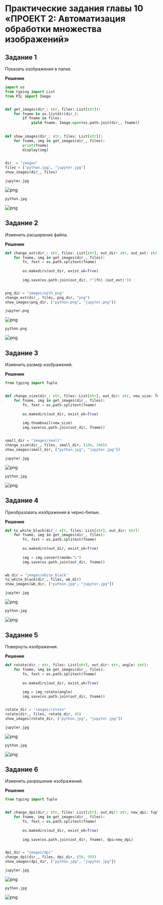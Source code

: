 # Практические задания главы 10 «ПРОЕКТ 2: Автоматизация обработки множества изображений»

## Задание 1

Показать изображения в папке.

**Решение**


```python
import os
from typing import List
from PIL import Image


def get_images(dir_: str, files: List[str]):
    for fname in os.listdir(dir_):
        if fname in files:
            yield fname, Image.open(os.path.join(dir_, fname))
            
            
def show_images(dir_: str, files: List[str]):
    for fname, img in get_images(dir_, files):
        print(fname)
        display(img)
            

dir_ = "images"
files = ["python.jpg", "jupyter.jpg"]
show_images(dir_, files)
```

    jupyter.jpg
    


    
![png](10_project_2_files/10_project_2_2_1.png)
    


    python.jpg
    


    
![png](10_project_2_files/10_project_2_2_3.png)
    


## Задание 2

Изменить расширение файла.

**Решение**


```python
def change_ext(dir_: str, files: List[str], out_dir: str, out_ext: str):
    for fname, img in get_images(dir_, files):
        fn, fext = os.path.splitext(fname)
        
        os.makedirs(out_dir, exist_ok=True)
        
        img.save(os.path.join(out_dir, f"{fn}.{out_ext}"))


png_dir = "images/with_png"
change_ext(dir_, files, png_dir, "png")
show_images(png_dir, ["python.png", "jupyter.png"])
```

    jupyter.png
    


    
![png](10_project_2_files/10_project_2_4_1.png)
    


    python.png
    


    
![png](10_project_2_files/10_project_2_4_3.png)
    


## Задание 3

Изменить размер изображений.

**Решение**


```python
from typing import Tuple


def change_size(dir_: str, files: List[str], out_dir: str, new_size: Tuple[int, int]):
    for fname, img in get_images(dir_, files):
        fn, fext = os.path.splitext(fname)
        
        os.makedirs(out_dir, exist_ok=True)
        
        img.thumbnail(new_size)
        img.save(os.path.join(out_dir, fname))


small_dir = "images/small"
change_size(dir_, files, small_dir, (100, 100))
show_images(small_dir, ["python.jpg", "jupyter.jpg"])
```

    jupyter.jpg
    


    
![png](10_project_2_files/10_project_2_6_1.png)
    


    python.jpg
    


    
![png](10_project_2_files/10_project_2_6_3.png)
    


## Задание 4

Преобразовать изображения в черно-белые.

**Решение**


```python
def to_white_black(dir_: str, files: List[str], out_dir: str):
    for fname, img in get_images(dir_, files):
        fn, fext = os.path.splitext(fname)
        
        os.makedirs(out_dir, exist_ok=True)
        
        img = img.convert(mode="L")
        img.save(os.path.join(out_dir, fname))


wb_dir = "images/white_black"
to_white_black(dir_, files, wb_dir)
show_images(wb_dir, ["python.jpg", "jupyter.jpg"])
```

    jupyter.jpg
    


    
![png](10_project_2_files/10_project_2_8_1.png)
    


    python.jpg
    


    
![png](10_project_2_files/10_project_2_8_3.png)
    


## Задание 5

Повернуть изображения.

**Решение**


```python
def rotate(dir_: str, files: List[str], out_dir: str, angle: int):
    for fname, img in get_images(dir_, files):
        fn, fext = os.path.splitext(fname)
        
        os.makedirs(out_dir, exist_ok=True)
        
        img = img.rotate(angle)
        img.save(os.path.join(out_dir, fname))


rotate_dir = "images/rotate"
rotate(dir_, files, rotate_dir, 45)
show_images(rotate_dir, ["python.jpg", "jupyter.jpg"])
```

    jupyter.jpg
    


    
![png](10_project_2_files/10_project_2_10_1.png)
    


    python.jpg
    


    
![png](10_project_2_files/10_project_2_10_3.png)
    


## Задание 6

Изменить разрешение изображений.

**Решение**


```python
from typing import Tuple


def change_dpi(dir_: str, files: List[str], out_dir: str, new_dpi: Tuple[int, int]):
    for fname, img in get_images(dir_, files):
        fn, fext = os.path.splitext(fname)
        
        os.makedirs(out_dir, exist_ok=True)
        
        img.save(os.path.join(out_dir, fname), dpi=new_dpi)


dpi_dir = "images/dpi"
change_dpi(dir_, files, dpi_dir, (50, 50))
show_images(dpi_dir, ["python.jpg", "jupyter.jpg"])
```

    jupyter.jpg
    


    
![png](10_project_2_files/10_project_2_12_1.png)
    


    python.jpg
    


    
![png](10_project_2_files/10_project_2_12_3.png)
    

